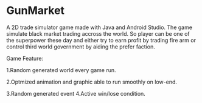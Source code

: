 # GunMarket

A 2D trade simulator game made with Java and Android Studio. 
The game simulate black market trading accross the world. So player can be one of the superpower these day and either try to earn profit by trading fire arm or control third world government by aiding the prefer faction. 

Game Feature: 

1.Random generated world every game run. 

2.Optmized animation and graphic able to run smoothly on low-end.

3.Random generated event 4.Active win/lose condition.
